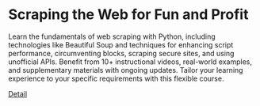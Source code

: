 # Scraping the Web for Fun and Profit

Learn the fundamentals of web scraping with Python, including technologies like Beautiful Soup and techniques for enhancing script performance, circumventing blocks, scraping secure sites, and using unofficial APIs. Benefit from 10+ instructional videos, real-world examples, and supplementary materials with ongoing updates. Tailor your learning experience to your specific requirements with this flexible course. 

[Detail](https://eduitfree.com/ANAh)